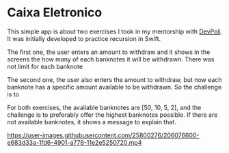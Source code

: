 # Caixa Eletronico

This simple app is about two exercises I took in my mentorship with [DevPoli](https://www.devpoli.com/). It was initially developed to practice recursion in Swift. 

The first one, the user enters an amount to withdraw and it shows in the screens the how many of each banknotes it will be withdrawn. There was not limit for each banknote

The second one, the user also enters the amount to withdraw, but now each banknote has a specific amount available to be withdrawn. So the challenge is to

For both exercises, the available banknotes are [50, 10, 5, 2], and the challenge is to preferably offer the highest banknotes possible. If there are not available banknotes, it shows a message to explain that. 

https://user-images.githubusercontent.com/25800276/206076600-e683d33a-1fd6-4901-a778-11e2e5250720.mp4

